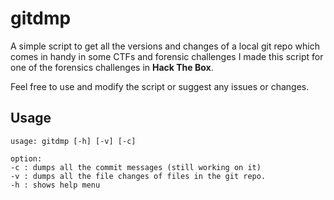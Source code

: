 # gitdmp

A simple script to get all the versions and changes of a local git repo which comes in handy in some CTFs and forensic challenges
I made this script for one of the forensics challenges in **Hack The Box**.

Feel free to use and modify the script or suggest any issues or changes.

## Usage

```
usage: gitdmp [-h] [-v] [-c]

option:
-c : dumps all the commit messages (still working on it)
-v : dumps all the file changes of files in the git repo.
-h : shows help menu
```

